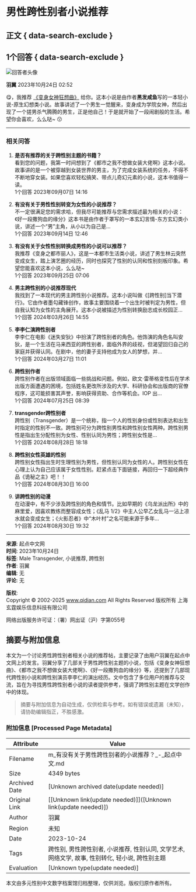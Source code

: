 # 男性跨性别者小说推荐

## 正文 { data-search-exclude }


## 1个回答 { data-search-exclude }

![回答者头像](https://facepic.qidian.com/qd_face/349573/271/100)

**羽翼** 2023年10月24日 02:52

😋，我推荐 [《变身女神狂想曲》](/so/变身女神狂想曲.html) 给你。这本小说是由作者**黑发咸鱼**写的一本轻小说-原生幻想类小说。故事讲述了一个男生一觉醒来，变身成为学院女神，然后出现了一个搓男杀气腾腾的男生，正是他自己！于是就开始了一段闹剧般的生活。希望你会喜欢，么么哒~ 😗

---

### 相关问答

1. **是否有推荐的关于跨性别主题的书籍？**  
   看到您的问题，我第一时间想到了《都市之我不想做女装大佬啊》这本小说。故事讲的是一个被穿越到女装世界的男主，为了完成女装系统的任务，不得不不断地穿女装。如果您喜欢轻松搞笑、带点儿奇幻元素的小说，这本书值得一读。  
   1个回答 2023年09月07日 14:16

2. **有没有关于男性性别转变为女性的小说推荐？**  
   不一定很满足您的需求哈，但我尽可能推荐与您需求描述最为相关的小说：《好一段撒狗血的缘分》这本书是由作者于罩写的一本玄幻言情-东方玄幻类小说，讲述一个“男”主角，从小以为自己是...  
   1个回答 2023年09月14日 12:46

3. **有没有关于女性性别转换成男性的小说可以推荐？**  
   我推荐《变身之都市丽人》，这是一本都市生活类小说，讲述了男生林云突然变成女生，踏上演艺圈的经历，同时也探究了性别的认同和性别刻板印象。希望您能喜欢这本小说，么么哒~  
   1个回答 2023年09月25日 07:06

4. **男主跨性别的小说推荐现代**  
   我找到了一本现代的男主跨性别小说推荐。这本小说叫做《\[跨性别\]当下潜行》。它由作者墨勾藏锋创作，故事主要围绕着一个出生时被判定为男性，但自我认知为女性的主角展开。这本小说被描述为性别转换励志成长校园正...  
   1个回答 2024年03月26日 14:55

5. **李李仁演跨性别者**  
   李李仁在电影《迷失安狄》中扮演了跨性别者的角色。他饰演的角色名叫安狄，是一个生活在马来西亚的跨性别者，面临外界的歧视，但渴望回归自己的家庭并获得认同。在剧中，他的妻子支持他成为女人的梦想，并...  
   1个回答 2024年03月27日 11:01

6. **跨性别作者**  
   跨性别作者在出版领域面临一些挑战和问题。例如，欧文·雷蒂格变性后在学术出版方面遭遇的困境，包括姓名更改所涉及的大学、科研协会和出版商的官僚程序，这可能损害其声誉，影响获得资助、合作等机会。IOP 出...  
   1个回答 2024年07月25日 08:39

7. **transgender跨性别者**  
   跨性别（Transgender）是一个统称，指一个人的性别身份或性别表达和出生时指定的性别不一致。跨性别可分为跨性别男性和跨性别女性两种。跨性别男性是指出生分配性别为女性、性别认同为男性；跨性别女性是...  
   1个回答 2024年08月28日 18:18 

8. **跨性别女性英雄的性别**  
   跨性别女性指出生时生理性别为男性，但性别认同为女性的人。跨性别女性在心理上认为自己应该属于女性性别。赶紧点击下面链接，再回归一下超经典作品《诡秘之主》吧！！  
   1个回答 2024年08月30日 16:00 

9. **讲跨性别的动漫**  
   在动漫中，有不少涉及跨性别的角色和情节。比如早期的《乌龙派出所》中的麻里爱，因喜欢教练而整容成女性；《乱马 1/2》中主人公早乙女乱马一沾上凉水就会变成女生；《火影忍者》中“木叶村”之名可能来源于多年...  
   1个回答 2024年08月30日 19:32

---

**来源**: 起点中文网  
**时间**: 2023年10月24日  
**标签**: Male Transgender, 小说推荐, 跨性别  
**作者**: 羽翼  
**编辑**: 无  
**评论**: 无

**版权**:  
Copyright © 2002-2025 www.qidian.com All Rights Reserved 版权所有 上海玄霆娱乐信息科技有限公司  

网络出版服务许可证：（署）网出证（沪）字第055号
<!-- tcd_original_link https://m.qidian.com/ask/qycyciqbpyc -->


## 摘要与附加信息

<!-- tcd_abstract -->
本文为一个讨论男性跨性别者相关小说的推荐帖，主要记录了由用户羽翼在起点中文网上的发言。羽翼分享了几部关于男性跨性别主题的小说，包括《变身女神狂想曲》、《都市之我不想做女装大佬啊》、《好一段撒狗血的缘分》等，还提到了几部现代跨性别小说和跨性别演员李李仁的演出经历。文中包含了多位用户的推荐与交流，旨在为寻找男性跨性别者小说的读者提供参考，强调了跨性别主题在文学创作中的体现。
<!-- tcd_abstract_end -->

> 摘要与附加信息为自动生成，仅供检索与参考。如有错误或遗漏（未知），请协助编辑指正，不胜感激。

### 附加信息 [Processed Page Metadata]

| Attribute       | Value                                  |
|-----------------|----------------------------------------|
| Filename        | m_有没有关于男性跨性别者的小说推荐？_-_起点中文.md                             |
| Size            | 4349 bytes                           |
| Archived Date   | [Unknown archived date(update needed)]                             |
| Original Link   | [[Unknown link(update needed)]]([Unknown link(update needed)])                       |
| Author          | 羽翼                               |
| Region          | 未知                               |
| Date            | 2023-10-24                                 |
| Tags            | 跨性别, 男性跨性别者, 小说推荐, 性别认同, 文学艺术, 网络文学, 故事, 性别转化, 轻小说, 跨性别主题                                 |
| Evaluation            | [Unknown type(update needed)]                                 |
<!-- tcd_table_end -->

本文由多元性别中文数字档案馆归档整理，仅供浏览。版权归原作者所有。
